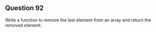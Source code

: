 ## Question 92
Write a function to remove the last element from an array and return the removed element.